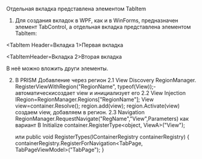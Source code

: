 Отдельная вкладка представлена элементом TabItem

1. Для создания вкладок в WPF, как и в WinForms, предназначен элемент TabControl, а отдельная вкладка представлена элементом TabItem:

<TabControl>

 <TabItem  Header=Вкладка 1>Первая вкладка</TabItem>

 <TabItemHeader=Вкладка 2>Вторая вкладка</TabItem>

 </TabControl>
 
В неё можно вложить други элементы.

2.  В PRISM
 Добавление через регион
2.1 View Discovery
RegionManager. RegisterViewWithRegion("RegionName", typeof(View));-автоматическисоздает view и инициализует его
2.2   View Injection
IRegion=RegionManager.Regions["RegionName"];
View view=container.Resolve<View>();
region.add(view); 
region.Activate(view) создаем view, добавляем в регион.
2.3 Navigation 
RegionManager.RequestNavigate("RegName","View",Parameters)
как вариант В Initialize
	container.RegisterType<object, ViewA>("View");
	
	или
	  public void RegisterTypes(IContainerRegistry containerRegistry)
        {
            containerRegistry.RegisterForNavigation<TabPage, TabPageViewModel>("TabPage");
        }
	
	
